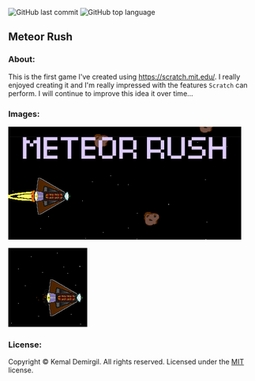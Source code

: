 ![GitHub last commit](https://img.shields.io/github/last-commit/kemaldemirgil/meteor-rush?logo=Github)
![GitHub top language](https://img.shields.io/github/languages/top/kemaldemirgil/meteor-rush?color=%23cc3300)
## Meteor Rush

### About:
This is the first game I've created using https://scratch.mit.edu/. I really enjoyed creating it and I'm really impressed with the features `Scratch` can perform. I will continue to improve this idea it over time...

### Images:
![](/images/mr.PNG)

![](/images/v0id2.gif)

### License:

Copyright © Kemal Demirgil. All rights reserved.
Licensed under the [MIT](https://github.com/kemaldemirgil/meteor-rush/blob/main/LICENSE) license.
